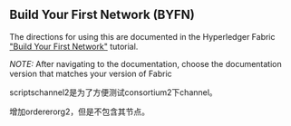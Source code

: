 ## Build Your First Network (BYFN)

The directions for using this are documented in the Hyperledger Fabric
["Build Your First Network"](http://hyperledger-fabric.readthedocs.io/en/latest/build_network.html) tutorial.

*NOTE:* After navigating to the documentation, choose the documentation version that matches your version of Fabric



scriptschannel2是为了方便测试consortium2下channel。


增加ordererorg2，但是不包含其节点。